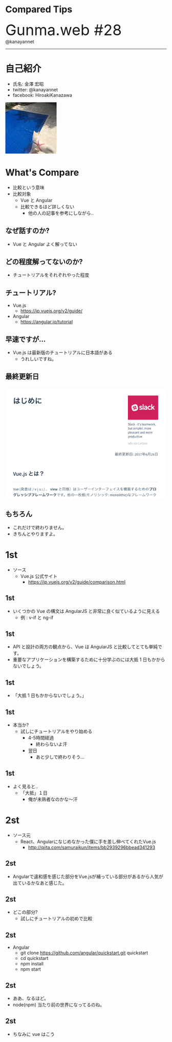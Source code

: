# Compared Tips

<span style="font-size:35pt">Gunma.web #28</span><br>
@kanayannet

---

# 自己紹介

- 氏名: 金澤 宏昭
- twitter: @kanayannet
- facebook: HiroakiKanazawa

![](img/cNat7zMn.jpg)

# What's Compare

- 比較という意味
- 比較対象
    - Vue と Angular
    - 比較できるほど詳しくない
        - 他の人の記事を参考にしながら..

## なぜ話すのか?

- Vue と Angular よく解ってない

## どの程度解ってないのか?

- チュートリアルをそれぞれやった程度

## チュートリアル?

- Vue.js
    - https://jp.vuejs.org/v2/guide/
- Angular
    - https://angular.io/tutorial

## 早速ですが...

- Vue.js は最新版のチュートリアルに日本語がある
    - うれしいですね。

## 最終更新日

![](img/vue_tutrial.png)

## もちろん

- これだけで終わりません。
- きちんとやりますよ。

# 1st

- ソース
    - Vue.js 公式サイト
        - https://jp.vuejs.org/v2/guide/comparison.html

## 1st

- いくつかの Vue の構文は AngularJS と非常に良く似ているように見える
    - 例 : v-if と ng-if

## 1st

- API と設計の両方の観点から、Vue は AngularJS と比較してとても単純です。
- 重要なアプリケーションを構築するために十分学ぶのには大抵 1 日もかからないでしょう。

## 1st

- 「大抵 1 日もかからないでしょう。」

## 1st

- 本当か?
    - 試しにチュートリアルをやり始める
        - 4-5時間経過
            - 終わらないよ汗
        - 翌日
            - あと少しで終わりそう...

## 1st

- よく見ると..
    - 「大抵」１日
        - 俺が未熟者なのかな〜汗

# 2st

- ソース元
    - React、Angularになじめなかった僕に手を差し伸べてくれたVue.js
        - http://qiita.com/samuraikun/items/bb2939296bbead341293

## 2st

- Angularで違和感を感じた部分をVue.jsが補っている部分があるから人気が出ているかなあと感じた。

## 2st

- どこの部分?
    - 試しにチュートリアルの初めで比較

## 2st

- Angular
    - git clone https://github.com/angular/quickstart.git quickstart
    - cd quickstart
    - npm install
    - npm start    

## 2st

- ああ、なるほど。
- node(npm) 当たり前の世界になってるのね。

## 2st

- ちなみに vue はこう

<pre>
    <script src="https://unpkg.com/vue"></script>
</pre>
